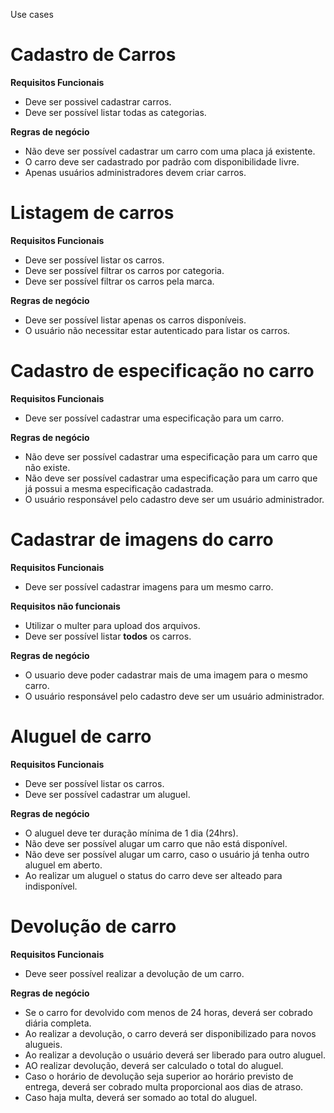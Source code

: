 Use cases

# Cadastro de Carros

**Requisitos Funcionais**

- Deve ser possivel cadastrar carros.
- Deve ser possível listar todas as categorias.

**Regras de negócio**

- Não deve ser possível cadastrar um carro com uma placa já existente.
- O carro deve ser cadastrado por padrão com disponibilidade livre.
- Apenas usuários administradores devem criar carros.

# Listagem de carros

**Requisitos Funcionais**

- Deve ser possível listar os carros.
- Deve ser possível filtrar os carros por categoria.
- Deve ser possível filtrar os carros pela marca.

**Regras de negócio**

- Deve ser possível listar apenas os carros disponíveis.
- O usuário não necessitar estar autenticado para listar os carros.

# Cadastro de especificação no carro

**Requisitos Funcionais**

- Deve ser possível cadastrar uma especificação para um carro.

**Regras de negócio**

- Não deve ser possível cadastrar uma especificação para um carro que não existe.
- Não deve ser possível cadastrar uma especificação para um carro que já possui a mesma especificação cadastrada.
- O usuário responsável pelo cadastro deve ser um usuário administrador.

# Cadastrar de imagens do carro

**Requisitos Funcionais**

- Deve ser possível cadastrar imagens para um mesmo carro.

**Requisitos não funcionais**

- Utilizar o multer para upload dos arquivos.
- Deve ser possível listar **todos** os carros.

**Regras de negócio**

- O usuario deve poder cadastrar mais de uma imagem para o mesmo carro.
- O usuário responsável pelo cadastro deve ser um usuário administrador.

# Aluguel de carro

**Requisitos Funcionais**

- Deve ser possível listar os carros.
- Deve ser possível cadastrar um aluguel.

**Regras de negócio**

- O aluguel deve ter duração mínima de 1 dia (24hrs).
- Não deve ser possível alugar um carro que não está disponível.
- Não deve ser possível alugar um carro, caso o usuário já tenha outro aluguel em aberto.
- Ao realizar um aluguel o status do carro deve ser alteado para indisponível.

# Devolução de carro

**Requisitos Funcionais**

- Deve seer possível realizar a devolução de um carro.

**Regras de negócio**

- Se o carro for devolvido com menos de 24 horas, deverá ser cobrado diária completa.
- Ao realizar a devolução, o carro deverá ser disponibilizado para novos alugueis.
- Ao realizar a devolução o usuário deverá ser liberado para outro aluguel.
- AO realizar devolução, deverá ser calculado o total do aluguel.
- Caso o horário de devolução seja superior ao horário previsto de entrega, deverá ser cobrado multa proporcional aos dias de atraso.
- Caso haja multa, deverá ser somado ao total do aluguel.
